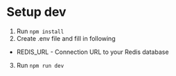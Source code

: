 # Setup dev

1. Run `npm install`
2. Create .env file and fill in following
  - REDIS_URL - Connection URL to your Redis database
3. Run `npm run dev`

